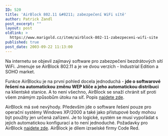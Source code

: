 ```yaml
---
ID: 520
title: 'AirBlock 802.11 &#8211; zabezpečení WiFi sítě'
author: Patrick Zandl
post_excerpt: ""
layout: post
oldlink: >
  https://www.marigold.cz/item/airblock-802-11-zabezpeceni-wifi-site
published: true
post_date: 2003-09-22 11:13:00
---
```

<p>
Na internetu se objevil zajímavý software pro zabezpečení bezdrátových sítí WiFi. Jmenuje se AirBlock 802.11 a je ve dvou verzích - Industrial Edition a SOHO market. </p>

<p>
Funkce AirBlocku je na první pohled docela jednoduchá - <STRONG>jde o softwarové řešení na automatickou změnu WEP klíče a jeho automatickou distribuci</STRONG> na klientské stanice. A to není všechno, AirBlock se snaží chránit síť proti všem známým způsobům útoku na síť. Popis <A href="http://www.code-red.biz/airblock/html/airblock_security.htm" target=_blank>najdete zde</A>. </p>

<p>
AirBlock má své nevýhody. Především jde o software řešení pouze pro operační systémy Windows XP/2000 a také jako přístupové body mohou být použity jen určená zařízení. Je to logické, systém se musí vypořádat s jejich automatickou konfigurací a to není jednoduché. Požadavky pro AirBlock <A href="http://www.code-red.biz/airblock/html/airblock_requirements.htm" target=_blank>najdete zde</A>. AirBlock je dílem izraelské firmy Code Red.</p>

